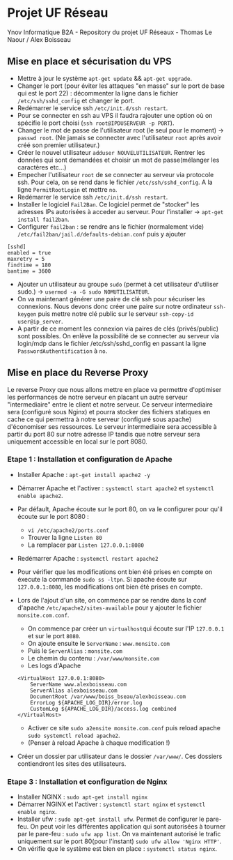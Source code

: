 # Projet UF Réseau
Ynov Informatique B2A - Repository du projet UF Réseaux - Thomas Le Naour / Alex Boisseau

## Mise en place et sécurisation du VPS

* Mettre à jour le système `apt-get update` && `apt-get upgrade`.
* Changer le port (pour éviter les attaques "en masse" sur le port de base qui est le port 22) : décommenter la ligne dans le fichier `/etc/ssh/sshd_config` et changer le port.
* Redémarrer le service ssh `/etc/init.d/ssh restart`.  
* Pour se connecter en ssh au VPS il faudra rajouter une option où on spécifie le port choisi (`ssh root@IPDUSERVEUR -p PORT`). 
* Changer le mot de passe de l'utilisateur root (le seul pour le moment) -> `passwd root`. (Ne jamais se connecter avec l'utilisateur `root` après avoir créé son premier utilisateur.)
* Créer le nouvel utilisateur `adduser NOUVELUTILISATEUR`. Rentrer les données qui sont demandées et choisir un mot de passe(mélanger les caractères etc...)
* Empecher l'utilisateur `root` de se connecter au serveur via protocole ssh. Pour cela, on se rend dans le fichier `/etc/ssh/sshd_config`. A la ligne `PermitRootLogin` et mettre `no`.
* Redémarrer le service ssh `/etc/init.d/ssh restart`. 
* Installer le logiciel `Fail2Ban`. Ce logiciel permet de "stocker" les adresses IPs autorisées à acceder au serveur. Pour l'installer -> `apt-get install fail2ban`.
* Configurer `fail2ban` : se rendre ans le fichier (normalement vide) `/etc/fail2ban/jail.d/defaults-debian.conf` puis y ajouter

```
[sshd]
enabled = true
maxretry = 5
findtime = 180
bantime = 3600
```

* Ajouter un utilisateur au groupe `sudo` (permet à cet utilisateur d'utiliser sudo.) -> `usermod -a -G sudo NOMUTILISATEUR`.  
* On va maintenant générer une paire de clé ssh pour sécuriser les connexions. Nous devons donc créer une paire sur notre ordinateur `ssh-keygen` puis mettre notre clé public sur le serveur `ssh-copy-id user@ip_server`.
* A partir de ce moment les connexion via paires de clés (privés/public) sont possibles. On enlève la possibilité de se connecter au serveur via login/mdp dans le fichier /etc/ssh/sshd_config en passant la ligne `PasswordAuthentification` à `no`.

## Mise en place du Reverse Proxy

Le reverse Proxy que nous allons mettre en place va permettre d'optimiser les performances de notre serveur en placant un autre serveur "intermediaire" entre le client et notre serveur. Ce serveur intermediaire sera (configuré sous Nginx) et pourra stocker des fichiers statiques en cache ce qui permettra à notre serveur (configuré sous apache) d'économiser ses ressources. Le serveur intermediaire sera accessible à partir du port 80 sur notre adresse IP tandis que notre serveur sera uniquement accessible en local sur le port 8080. 


### Etape 1 : Installation et configuration de Apache

* Installer Apache : `apt-get install apache2 -y`
* Démarrer Apache et l'activer : `systemctl start apache2` et `systemctl enable apache2`.
* Par défault, Apache écoute sur le port 80, on va le configurer pour qu'il écoute sur le port 8080 :    
    * `vi /etc/apache2/ports.conf`
    * Trouver la ligne `Listen 80`
    * La remplacer par `Listen 127.0.0.1:8080`
* Redémarrer Apache : `systemctl restart apache2`
* Pour vérifier que les modifications ont bien été prises en compte on éxecute la commande `sudo ss -ltpn`. Si apache écoute sur `127.0.0.1:8080`, les modifications ont bien été prises en compte.
* Lors de l'ajout d'un site, on commence par se rendre dans la conf d'apache `/etc/apache2/sites-available` pour y ajouter le fichier `monsite.com.conf`.
    * On commence par créer un `virtualhost`qui écoute sur l'IP `127.0.0.1` et sur le port `8080`.
    * On ajoute ensuite le `ServerName` : `www.monsite.com`
    * Puis le `ServerAlias` : `monsite.com`
    * Le chemin du contenu : `/var/www/monsite.com`
    * Les logs d'Apache

    ```
    <VirtualHost 127.0.0.1:8080>
        ServerName www.alexboisseau.com
        ServerAlias alexboisseau.com
        DocumentRoot /var/www/boiss_bseau/alexboisseau.com
        ErrorLog ${APACHE_LOG_DIR}/error.log
        CustomLog ${APACHE_LOG_DIR}/access.log combined
    </VirtualHost>
    ```
    * Activer ce site `sudo a2ensite monsite.com.conf` puis reload apache `sudo systemctl reload apache2`.
    * (Penser à reload Apache à chaque modification !)




* Créer un dossier par utilisateur dans le dossier `/var/www/`. Ces dossiers contiendront les sites des utilisateurs.


### Etape 3 : Installation et configuration de Nginx

* Installer NGINX : `sudo apt-get install nginx`
* Démarrer NGINX et l'activer : `systemctl start nginx` et `systemctl enable nginx`.
* Installer ufw : `sudo apt-get install ufw`. Permet de configurer le pare-feu. On peut voir les différentes application qui sont autorisées à tourner par le pare-feu : `sudo ufw app list`. On va maintenant autorisé le trafic uniquement sur le port 80(pour l'instant) `sudo ufw allow 'Nginx HTTP'`.
* On vérifie que le système est bien en place : `systemctl status nginx`.         
 








